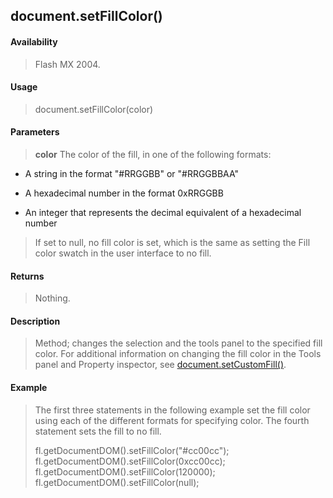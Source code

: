 ## document.setFillColor()

#### Availability

> Flash MX 2004.

#### Usage

> document.setFillColor(color)

#### Parameters

> **color** The color of the fill, in one of the following formats:

-   A string in the format "\#RRGGBB" or "\#RRGGBBAA"

-   A hexadecimal number in the format 0xRRGGBB

-   An integer that represents the decimal equivalent of a hexadecimal number

> If set to null, no fill color is set, which is the same as setting the Fill color swatch in the user interface to no fill.

#### Returns

> Nothing.

#### Description

> Method; changes the selection and the tools panel to the specified fill color. For additional information on changing the fill color in the Tools panel and Property inspector, see [document.setCustomFill()](#_bookmark280).

#### Example

> The first three statements in the following example set the fill color using each of the different formats for specifying color. The fourth statement sets the fill to no fill.
>
> fl.getDocumentDOM().setFillColor("\#cc00cc"); fl.getDocumentDOM().setFillColor(0xcc00cc); fl.getDocumentDOM().setFillColor(120000); fl.getDocumentDOM().setFillColor(null);
